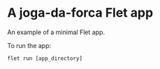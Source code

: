# A joga-da-forca Flet app

An example of a minimal Flet app.

To run the app:

```
flet run [app_directory]
```
